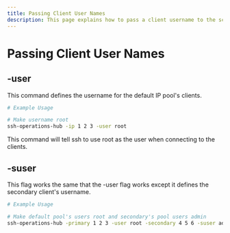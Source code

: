 ```yaml
---
title: Passing Client User Names
description: This page explains how to pass a client username to the script
---
```


# Passing Client User Names

## -user

This command defines the username for the default IP pool's clients.

```bash
# Example Usage

# Make username root
ssh-operations-hub -ip 1 2 3 -user root
```

This command will tell ssh to use root as the user when connecting to the clients.

## -suser

This flag works the same that the -user flag works except it defines the secondary client's username.

```bash
# Example Usage

# Make default pool's users root and secondary's pool users admin
ssh-operations-hub -primary 1 2 3 -user root -secondary 4 5 6 -suser admin
```



